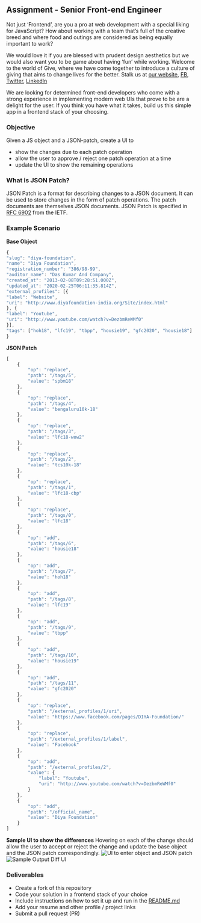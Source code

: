 
## Assignment - Senior Front-end Engineer

Not just ‘Frontend’, are you a pro at web development with a special liking for JavaScript? How about working with a team that’s full of the creative breed and where food and outings are considered as being equally important to work?

We would love it if you are blessed with prudent design aesthetics but we would also want you to be game about having ‘fun’ while working. Welcome to the world of Give, where we have come together to introduce a culture of giving that aims to change lives for the better.
Stalk us at [our website](https://www.giveindia.org/), [FB](https://www.facebook.com/GiveIndia/), [Twitter](https://twitter.com/giveindia/), [LinkedIn](https://www.linkedin.com/company/giveindia/)

We are looking for determined front-end developers who come with a strong experience in implementing modern web UIs that prove to be are a delight for the user. If you think you have what it takes, build us this simple app in a frontend stack of your choosing.

### Objective
Given a JS object and a JSON-patch, create a UI to
-   show the changes due to each patch operation
-   allow the user to approve / reject one patch operation at a time
-  update the UI to show the remaining operations

### What is JSON Patch?

JSON Patch is a format for describing changes to a JSON document. It can be used to store changes in the form of patch operations. The patch documents are themselves JSON documents. JSON Patch is specified in [RFC 6902](http://tools.ietf.org/html/rfc6902) from the IETF.


### Example Scenario
**Base Object**
```js
{
"slug": "diya-foundation",
"name": "Diya Foundation",
"registration_number": "386/98-99",
"auditor_name": "Das Kumar And Company",
"created_at": "2013-02-08T09:28:51.000Z",
"updated_at": "2020-02-25T06:11:35.814Z",
"external_profiles": [{
"label": "Website",
"uri": "http://www.diyafoundation-india.org/Site/index.html"
}, {
"label": "Youtube",
"uri": "http://www.youtube.com/watch?v=DezbmReWMf0"
}],
"tags": ["hoh18", "lfc19", "tbpp", "housie19", "gfc2020", "housie18"]
}
```

**JSON Patch**
```js
[
    {
        "op": "replace",
        "path": "/tags/5",
        "value": "spbm18"
    },
    {
        "op": "replace",
        "path": "/tags/4",
        "value": "bengaluru10k-18"
    },
    {
        "op": "replace",
        "path": "/tags/3",
        "value": "lfc18-wow2"
    },
    {
        "op": "replace",
        "path": "/tags/2",
        "value": "tcs10k-18"
    },
    {
        "op": "replace",
        "path": "/tags/1",
        "value": "lfc18-cbp"
    },
    {
        "op": "replace",
        "path": "/tags/0",
        "value": "lfc18"
    },
    {
        "op": "add",
        "path": "/tags/6",
        "value": "housie18"
    },
    {
        "op": "add",
        "path": "/tags/7",
        "value": "hoh18"
    },
    {
        "op": "add",
        "path": "/tags/8",
        "value": "lfc19"
    },
    {
        "op": "add",
        "path": "/tags/9",
        "value": "tbpp"
    },
    {
        "op": "add",
        "path": "/tags/10",
        "value": "housie19"
    },
    {
        "op": "add",
        "path": "/tags/11",
        "value": "gfc2020"
    },
    {
        "op": "replace",
        "path": "/external_profiles/1/uri",
        "value": "https://www.facebook.com/pages/DIYA-Foundation/"
    },
    {
        "op": "replace",
        "path": "/external_profiles/1/label",
        "value": "Facebook"
    },
    {
        "op": "add",
        "path": "/external_profiles/2",
        "value": {
            "label": "Youtube",
            "uri": "http://www.youtube.com/watch?v=DezbmReWMf0"
        }
    },
    {
        "op": "add",
        "path": "/official_name",
        "value": "Diya Foundation"
    }
]
```
**Sample UI to show the differences**
Hovering on each of the change should allow the user to accept or reject the change and update the base object and the JSON patch correspondingly.
![UI to enter object and JSON patch](https://i.imgur.com/Gg27RFp.png)
![Sample Output Diff UI](https://i.imgur.com/d0pcseK.png)

### Deliverables
- Create a fork of this repository
- Code your solution in a frontend stack of your choice
- Include instructions on how to set it up and run in the [README.md](README.md)
- Add your resume and other profile / project links
- Submit a pull request (PR)
